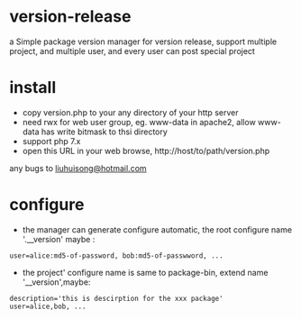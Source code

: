 # version-release
a Simple package version manager for version release, support multiple project, and multiple user, and every user can post special project
# install
- copy version.php to your any directory of your http server
- need rwx for web user group, eg. www-data in apache2, allow www-data has write bitmask to thsi directory
- support php 7.x
- open this URL in your web browse,  http://host/to/path/version.php

any bugs to liuhuisong@hotmail.com

# configure
- the manager can generate configure automatic, the root configure name '.__version' maybe :
```
user=alice:md5-of-password, bob:md5-of-passwword, ...
```
- the project' configure name is same to package-bin, extend name '__version',maybe:
```
description='this is descirption for the xxx package'
user=alice,bob, ...
```